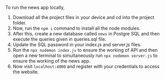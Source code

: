 To run the news app locally,

1. Download all the project files in your device and cd into the project folder.
2. Now, run the ```npm i``` command to install all the node modules.
3. After this, create a new database called ```news``` in Postgre SQL and then execute the queries given in queries.sql file.
4. Update the SQL password in your index.js and server.js files.
5. Run the ```npx nodemon index.js``` to ensure the working of API and then open a new terminal to simultaneously run ```npx nodemon server.js``` to ensure the working of the news app.
6. Now visit ```localhost:4000``` and register with your credentials to access the website.
